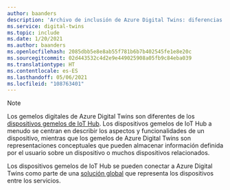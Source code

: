 ```yaml
---
author: baanders
description: 'Archivo de inclusión de Azure Digital Twins: diferencias entre gemelos digitales y dispositivos gemelos de IoT Hub'
ms.service: digital-twins
ms.topic: include
ms.date: 1/20/2021
ms.author: baanders
ms.openlocfilehash: 2085dbb5e8e8ab55f781b6b7b402545fe1e8e20c
ms.sourcegitcommit: 02d443532c4d2e9e449025908a05fb9c84eba039
ms.translationtype: HT
ms.contentlocale: es-ES
ms.lasthandoff: 05/06/2021
ms.locfileid: "108763401"
---
```

>[!NOTE]
> Los gemelos digitales de Azure Digital Twins son diferentes de los [dispositivos gemelos de IoT Hub](../articles/iot-hub/iot-hub-devguide-device-twins.md). Los dispositivos gemelos de IoT Hub a menudo se centran en describir los aspectos y funcionalidades de un dispositivo, mientras que los gemelos de Azure Digital Twins son representaciones conceptuales que pueden almacenar información definida por el usuario sobre un dispositivo o muchos dispositivos relacionados.
>
>
> Los dispositivos gemelos de IoT Hub se pueden conectar a Azure Digital Twins como parte de una [solución global](../articles/digital-twins/tutorial-end-to-end.md) que representa los dispositivos entre los servicios.
